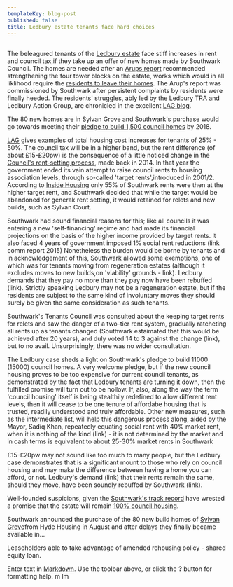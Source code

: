 ```yaml
---
templateKey: blog-post
published: false
title: Ledbury estate tenants face hard choices
---
```

## 

The beleagured tenants of the [Ledbury estate](https://www.ledburyestate.com/) face stiff increases in rent and council tax,if they take up an offer of new homes made by Southwark Council.  The homes are needed after an [Arups report](http://www.southwark.gov.uk/housing/safety-in-the-home/fire-safety-on-the-ledbury-estate?chapter=4) recommended strengthening the four tower blocks on the estate, works which would in all liklihood require the [residents to leave their homes](https://www.ledburyestate.com/single-blog-post/2017/11/22/ARUP-engineers-report-on-Ledbury-published).  The Arup's report was commissioned by Southwark after persistent complaints by residents were finally heeded.  The residents' struggles, ably led by the Ledbury TRA and Ledbury Action Group, are chronicled in the excellent [LAG blog](https://www.ledburyestate.com/blog).

The 80 new homes are in Sylvan Grove and Southwark's purchase would go towards meeting their [pledge to build 1,500 council homes](http://moderngov.southwark.gov.uk/documents/s72602/Report%20Proposed%20Acquisition%20of%20future%20affordable%20housing%20at%208%20-%2024%20Sylvan%20Grove%20SE15%201PE.pdf) by 2018.

[LAG](https://www.ledburyestate.com/blog) gives examples of total housing cost increases for tenants of 25% - 50%.  The council tax will be in a higher band, but the rent difference (of about £15-£20pw) is the consequence of a little noticed change in the [Council's rent-setting process](http://moderngov.southwark.gov.uk/documents/s50449/Report%20HRA%20Budget%202015-16%20Indicative.pdf), made back in 2014.  In that year the government ended its vain attempt to raise council rents to housing association levels, through so-called 'target rents',introduced in 2001/2.  According to [Inside Housing](https://www.insidehousing.co.uk/insight/insight/missing-the-target-36408) only 55% of Southwark rents were then at the higher target rent, and Southwark decided that while the target would be abandoned for generak rent setting, it would retained for relets and new builds, such as Sylvan Court.

Southwark had sound financial reasons for this; like all councils it was entering a new 'self-financing' regime and had made its financial projections on the basis of the higher income provided by target rents. it also faced 4 years of government imposed 1% social rent reductions (link comm report 2015) Nonetheless the burden would be borne by tenants and in acknowledgement of this, Southwark allowed some exemptions, one of which was for tenants moving from regeneration estates (although it excludes moves to new builds,on 'viability' grounds - link).  Ledbury demands that they pay no more than they pay now have been rebuffed (link).  Strictly speaking Ledbury may not be a regeneration estate, but if the residents are subject to the same kind of involuntary moves they should surely be given the same consideration as such tenants.

Southwark's Tenants Council was consulted about the keeping target rents for relets and saw the danger of a two-tier rent system, gradually ratcheting all rents up as tenants changed (Southwark estaimated that this would be achieved after 20 years), and duly voted 14 to 3 against the change (link), but to no avail.  Unsurprisingly, there was no wider consultation.

The Ledbury case sheds a light on Southwark's pledge to build 11000 (15000) council homes.  A very welcome pledge, but if the new council housing proves to be too expensive for current council tenants, as demonstrated by the fact that Ledbury tenants are turning it down, then the fulfilled promise will turn out to be hollow.  If, also, along the way the term 'council housing' itself is being  stealthily redefined to allow different rent levels, then it will cease to be one tenure of affordabe housing that is trusted, readily understood and truly affordable.  Other new measures, such as the intermediate list, will help this dangerous process along, aided by the Mayor, Sadiq Khan, repeatedly equating social rent with 40% market rent, when it is nothing of the kind (link) - it is not determined by the market and in cash terms is equivalent to about 25-30% market rents in Southwark

£15-£20pw may not sound like too much to many people, but the Ledbury case demonstrates that is a significant mount to those who rely on council housing and may make the difference between having a home you can afford, or not.  Ledbury's demand (link) that their rents remain the same, should they move, have been soundly rebuffed by Southwark (link).


Well-founded suspicions, given the [Southwark's track record](http://35percent.org/the-southwark-clearances/) have wrested a promise that the estate will remain [100% council housing](https://www.ledburyestate.com/single-blog-post/2017/11/14/Council-leaders-promise-once-again-to-keep-Ledbury-100-council).


Southwark announced the purchase of the 80 new build homes of [Sylvan Grove](ttps://www.ledburyestate.com/single-blog-post/2017/11/14/3-month-delay-on-new-local-homes-causes-further-misery-for-Ledbury-residents)from Hyde Housing in August and after delays they finally became available in...

Leaseholders able to take advantage of amended rehousing policy - shared equity loan.


Enter text in [Markdown](http://daringfireball.net/projects/markdown/). Use the toolbar above, or click the **?** button for formatting help.
m  lm
